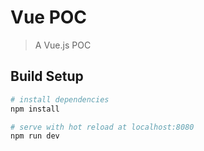 # Vue POC

> A Vue.js POC

## Build Setup

``` bash
# install dependencies
npm install

# serve with hot reload at localhost:8080
npm run dev
```